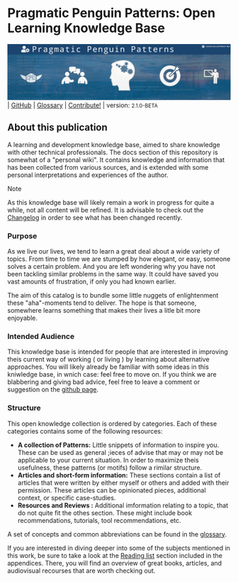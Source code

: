 # Pragmatic Penguin Patterns: Open Learning Knowledge Base


![./pp_open-learning.png ><](pp_open-learning.png)
| [GitHub](https://github.com/sddevelopment-be/penguin-pragmatic-patterns) | [Glossary](/X_Appendix/Glossary/HOME) | [Contribute!](https://github.com/sddevelopment-be/penguin-pragmatic-patterns/blob/main/CONTRIBUTING.md) |
version: <small>2.1.0-BETA</small>

## About this publication

A learning and development knowledge base, aimed to share knowledge with other technical professionals.
The docs section of this repository is somewhat of a "personal wiki".
It contains knowledge and information that has been collected from various sources, and is extended with some personal interpretations and
experiences of the author.

> [!NOTE]
> As this knowledge base will likely remain a work in progress for quite a while,
> not all content will be refined. It is advisable to check out the [Changelog](/X_Appendix/HOME?id=changelog) in order to see what has been
> changed recently.

### Purpose

As we live our lives, we tend to learn a great deal about a wide variety of topics.
From time to time we are stumped by how elegant, or easy, someone solves a certain problem. And you are left wondering why you have not been
tackling similar problems in the same way. It could have saved you vast amounts of frustration, if only you had known earlier.

The aim of this catalog is to bundle some little nuggets of enlightenment these "aha"-moments tend to deliver.
The hope is that someone, somewhere learns something that makes their lives a litle bit more enjoyable.

### Intended Audience

This knowledge base is intended for people that are interested in improving theis current way of working ( or living ) by learning about
alternative approaches. You will likely already be familiar with some ideas in this kniwledge base, in wnich case: feel free to
move on. If you think we are blabbering and giving bad advice, feel free to leave a comment or suggestion
on the [github page](https://github.com/sddevelopment-be/penguin-pragmatic-patterns).

### Structure

This open knowledge collection is ordered by categories. Each of these categories contains
some of the following resources:

- **A collection of Patterns:** Little snippets of information to inspire you. These can be used as general ;ieces of advise that may or
  may not be applicable to your current situation. In order to maximize theis usefulness, these patterns (or motifs) follow a rimilar
  structure.
- **Articles and short-form information:** These sections contain a list of articles that were written by either myself or others and added
  with their permission. These articles can be opinionated pieces, additional context, or specific case-studies.
- **Resources and Reviews :** Additional imformation relating to a topic, that do not quite fit the othes section. These might include
  book recommendations, tutorials, tool recommendations, etc.

A set of concepts and common abbreviations can be found in the [glossary](/X_APPENDIX/HOME?id=glossary).

If you are interested in diving deeper into some of the subjects mentioned in this work, be sure to take a look at
the [Reading list](/X_Appendix/HOME?id=reading-list) section included in the appendices. There, you will find an overview of great books,
articles, and audiovisual recourses that are worth checking out.
